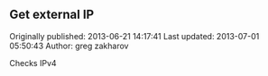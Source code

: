 ## Get external IP 
Originally published: 2013-06-21 14:17:41 
Last updated: 2013-07-01 05:50:43 
Author: greg zakharov 
 
Checks IPv4